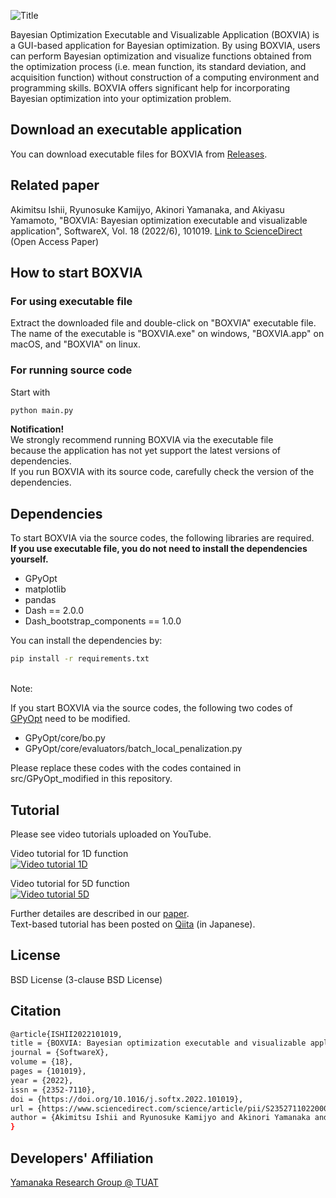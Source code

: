 ![Title](./src/assets/title.png "Title") <br>

Bayesian Optimization Executable and Visualizable Application (BOXVIA) is a GUI-based application for Bayesian optimization. By using BOXVIA, users can perform Bayesian optimization and visualize functions obtained from the optimization process (i.e. mean function, its standard deviation, and acquisition function) without construction of a computing environment and programming skills. BOXVIA offers significant help for incorporating Bayesian optimization into your optimization problem.

## Download an executable application
You can download executable files for BOXVIA from [Releases](https://github.com/Yamanaka-Lab-TUAT/BOXVIA/releases).

## Related paper
Akimitsu Ishii, Ryunosuke Kamijyo, Akinori Yamanaka, and Akiyasu Yamamoto, "BOXVIA: Bayesian optimization executable and visualizable application", SoftwareX, Vol. 18 (2022/6), 101019. [Link to ScienceDirect](https://doi.org/10.1016/j.softx.2022.101019) (Open Access Paper)

## How to start BOXVIA
### For using executable file
Extract the downloaded file and double-click on "BOXVIA" executable file. <br>
The name of the executable is "BOXVIA.exe" on windows, "BOXVIA.app" on macOS, and "BOXVIA" on linux.

### For running source code
 Start with
```bash
python main.py
```

**Notification!** <br>
We strongly recommend running BOXVIA via the executable file <br>
because the application has not yet support the latest versions of dependencies. <br>
If you run BOXVIA with its source code, carefully check the version of the dependencies.

## Dependencies 
To start BOXVIA via the source codes, the following libraries are required. <br>
**If you use executable file, you do not need to install the dependencies yourself.** <br>

- GPyOpt
- matplotlib
- pandas
- Dash == 2.0.0
- Dash_bootstrap_components == 1.0.0


You can install the dependencies by:
```bash
pip install -r requirements.txt
```
<br>
Note: <br>

If you start BOXVIA via the source codes, the following two codes of
[GPyOpt](https://github.com/SheffieldML/GPyOpt) need to be modified. <br>

- GPyOpt/core/bo.py
- GPyOpt/core/evaluators/batch_local_penalization.py

Please replace these codes with the codes contained in src/GPyOpt_modified in this repository.


## Tutorial
Please see video tutorials uploaded on YouTube. <br>

Video tutorial for 1D function <br>
[![Video tutorial 1D](https://user-images.githubusercontent.com/92300126/173714183-350ed39b-7d02-431b-9260-9679fda73da8.jpg)](https://www.youtube.com/watch?v=ljzGmVSf16U)

Video tutorial for 5D function <br>
[![Video tutorial 5D](https://user-images.githubusercontent.com/92300126/173714468-2f804c6c-7aa6-49c0-9141-fc5878f1ea10.jpg)](https://www.youtube.com/watch?v=merYNmawvkw) 

Further detailes are described in our [paper](https://doi.org/10.1016/j.softx.2022.101019). <br>
Text-based tutorial has been posted on [Qiita](https://qiita.com/akmt-ishii/items/1d5354a1f1f75556281a) (in Japanese).

## License
BSD License (3-clause BSD License)

## Citation
```bash
@article{ISHII2022101019,
title = {BOXVIA: Bayesian optimization executable and visualizable application},
journal = {SoftwareX},
volume = {18},
pages = {101019},
year = {2022},
issn = {2352-7110},
doi = {https://doi.org/10.1016/j.softx.2022.101019},
url = {https://www.sciencedirect.com/science/article/pii/S2352711022000243},
author = {Akimitsu Ishii and Ryunosuke Kamijyo and Akinori Yamanaka and Akiyasu Yamamoto},
}
```

## Developers' Affiliation
[Yamanaka Research Group @ TUAT](http://web.tuat.ac.jp/~yamanaka/)
